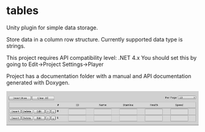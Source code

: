 # tables
Unity plugin for simple data storage.

Store data in a column row structure.
Currently supported data type is strings.

This project requires API compatibility level: .NET 4.x
You should set this by going to Edit->Project Settings->Player

Project has a documentation folder with a manual and API documentation
generated with Doxygen.

![alt text](Documentation/IMG_Table.JPG)